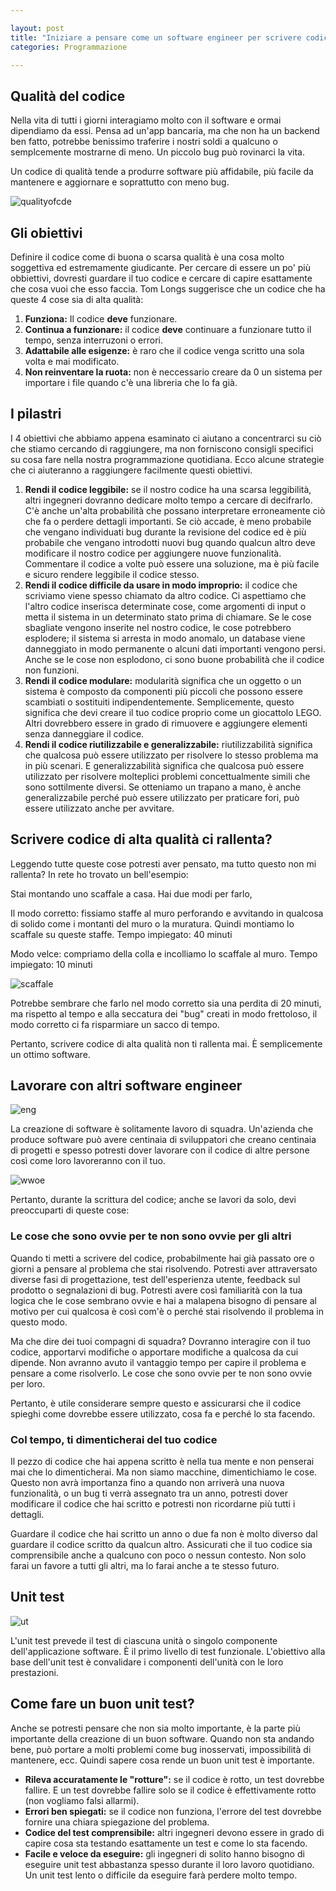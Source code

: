 ```yaml
---

layout: post
title: "Iniziare a pensare come un software engineer per scrivere codice migliore"
categories: Programmazione

---
```


## Qualità del codice 

Nella vita di tutti i giorni interagiamo molto con il software e ormai dipendiamo da essi. Pensa ad un'app bancaria, ma che non ha un backend ben fatto, potrebbe benissimo traferire i nostri soldi a qualcuno o semplcemente mostrarne di meno. Un piccolo bug può rovinarci la vita.

Un codice di qualità tende a produrre software più affidabile, più facile da mantenere e aggiornare e soprattutto con meno bug.

![qualityofcde](https://cdn.hashnode.com/res/hashnode/image/upload/v1639468826578/Rx2sAQQPK.png?auto=compress,format&format=webp)

## Gli obiettivi

Definire il codice come di buona o scarsa qualità è una cosa molto soggettiva ed estremamente giudicante. Per cercare di essere un po' più obbiettivi, dovresti guardare il tuo codice e cercare di capire esattamente che cosa vuoi che esso faccia. Tom Longs suggerisce che un codice che ha queste 4 cose sia di alta qualità:
 
 1. **Funziona:** Il codice **deve** funzionare.
 2. **Continua a funzionare:** il codice **deve** continuare a funzionare tutto il tempo, senza interruzoni o errori.
 3. **Adattabile alle esigenze:** è raro che il codice venga scritto una sola volta e mai modificato.
 4. **Non reinventare la ruota:** non è neccessario creare da 0 un sistema per importare i file quando c'è una libreria che lo fa già. 
  
 
## I pilastri
 
 I 4 obiettivi che abbiamo appena esaminato ci aiutano a concentrarci su ciò che stiamo cercando di raggiungere, ma non forniscono consigli specifici su cosa fare nella nostra programmazione quotidiana. Ecco alcune strategie che ci aiuteranno a raggiungere facilmente questi obiettivi.
 
 1. **Rendi il codice leggibile:** se il nostro codice ha una scarsa leggibilità, altri ingegneri dovranno dedicare molto tempo a cercare di decifrarlo. C'è anche un'alta probabilità che possano interpretare erroneamente ciò che fa o perdere dettagli importanti. Se ciò accade, è meno probabile che vengano individuati bug durante la revisione del codice ed è più probabile che vengano introdotti nuovi bug quando qualcun altro deve modificare il nostro codice per aggiungere nuove funzionalità. Commentare il codice a volte può essere una soluzione, ma è più facile e sicuro rendere leggibile il codice stesso.
 2. **Rendi il codice difficile da usare in modo improprio:** il codice che scriviamo viene spesso chiamato da altro codice. Ci aspettiamo che l'altro codice inserisca determinate cose, come argomenti di input o metta il sistema in un determinato stato prima di chiamare. Se le cose sbagliate vengono inserite nel nostro codice, le cose potrebbero esplodere; il sistema si arresta in modo anomalo, un database viene danneggiato in modo permanente o alcuni dati importanti vengono persi. Anche se le cose non esplodono, ci sono buone probabilità che il codice non funzioni.
 3. **Rendi il codice modulare:** modularità significa che un oggetto o un sistema è composto da componenti più piccoli che possono essere scambiati o sostituiti indipendentemente. Semplicemente, questo significa che devi creare il tuo codice proprio come un giocattolo LEGO. Altri dovrebbero essere in grado di rimuovere e aggiungere elementi senza danneggiare il codice.
 4. **Rendi il codice riutilizzabile e generalizzabile:** riutilizzabilità significa che qualcosa può essere utilizzato per risolvere lo stesso problema ma in più scenari. E generalizzabilità significa che qualcosa può essere utilizzato per risolvere molteplici problemi concettualmente simili che sono sottilmente diversi. Se otteniamo un trapano a mano, è anche generalizzabile perché può essere utilizzato per praticare fori, può essere utilizzato anche per avvitare.
 
## Scrivere codice di alta qualità ci rallenta?

Leggendo tutte queste cose potresti aver pensato, ma tutto questo non mi rallenta? In rete ho trovato un bell'esempio:

Stai montando uno scaffale a casa. Hai due modi per farlo,

Il modo corretto: fissiamo staffe al muro perforando e avvitando in qualcosa di solido come i montanti del muro o la muratura. Quindi montiamo lo scaffale su queste staffe. Tempo impiegato: 40 minuti

Modo velce: compriamo della colla e incolliamo lo scaffale al muro. Tempo impiegato: 10 minuti

![scaffale](https://cdn.hashnode.com/res/hashnode/image/upload/v1640324588983/2LBrhpL45.png?auto=compress,format&format=webp)

Potrebbe sembrare che farlo nel modo corretto sia una perdita di 20 minuti, ma rispetto al tempo e alla seccatura dei "bug" creati in modo frettoloso, il modo corretto ci fa risparmiare un sacco di tempo.

Pertanto, scrivere codice di alta qualità non ti rallenta mai. È semplicemente un ottimo software.

## Lavorare con altri software engineer

![eng](https://cdn.hashnode.com/res/hashnode/image/upload/v1640324302318/nJpU0r8I7.png?auto=compress,format&format=webp)

La creazione di software è solitamente lavoro di squadra. Un'azienda che produce software può avere centinaia di sviluppatori che creano centinaia di progetti e spesso potresti dover lavorare con il codice di altre persone così come loro lavoreranno con il tuo.

![wwoe](https://cdn.hashnode.com/res/hashnode/image/upload/v1639486653422/PJL7fFlnB.png?auto=compress,format&format=webp)

Pertanto, durante la scrittura del codice; anche se lavori da solo, devi preoccuparti di queste cose:

### Le cose che sono ovvie per te non sono ovvie per gli altri

Quando ti metti a scrivere del codice, probabilmente hai già passato ore o giorni a pensare al problema che stai risolvendo. Potresti aver attraversato diverse fasi di progettazione, test dell'esperienza utente, feedback sul prodotto o segnalazioni di bug. Potresti avere così familiarità con la tua logica che le cose sembrano ovvie e hai a malapena bisogno di pensare al motivo per cui qualcosa è così com'è o perché stai risolvendo il problema in questo modo.

Ma che dire dei tuoi compagni di squadra? Dovranno interagire con il tuo codice, apportarvi modifiche o apportare modifiche a qualcosa da cui dipende. Non avranno avuto il vantaggio  tempo per capire il problema e pensare a come risolverlo. Le cose che sono ovvie per te non sono ovvie per loro.

Pertanto, è utile considerare sempre questo e assicurarsi che il codice spieghi come dovrebbe essere utilizzato, cosa fa e perché lo sta facendo.

### Col tempo, ti dimenticherai del tuo codice

Il pezzo di codice che hai appena scritto è nella tua mente e non penserai mai che lo dimenticherai. Ma non siamo macchine, dimentichiamo le cose. Questo non avrà importanza fino a quando non arriverà una nuova funzionalità, o un bug ti verrà assegnato tra un anno, potresti dover modificare il codice che hai scritto e potresti non ricordarne più tutti i dettagli.

Guardare il codice che hai scritto un anno o due fa non è molto diverso dal guardare il codice scritto da qualcun altro. Assicurati che il tuo codice sia comprensibile anche a qualcuno con poco o nessun contesto. Non solo farai un favore a tutti gli altri, ma lo farai anche a te stesso futuro.

## Unit test

![ut](https://cdn.hashnode.com/res/hashnode/image/upload/v1640324480608/d_hLdlsOw.png?auto=compress,format&format=webp)

L'unit test prevede il test di ciascuna unità o singolo componente dell'applicazione software. È il primo livello di test funzionale. L'obiettivo alla base dell'unit test è convalidare i componenti dell'unità con le loro prestazioni. 

## Come fare un buon unit test?

Anche se potresti pensare che non sia molto importante, è la parte più importante della creazione di un buon software. Quando non sta andando bene, può portare a molti problemi come bug inosservati, impossibilità di mantenere, ecc. Quindi sapere cosa rende un buon unit test è importante.

- **Rileva accuratamente le "rotture":** se il codice è rotto, un test dovrebbe fallire. E un test dovrebbe fallire solo se il codice è effettivamente rotto (non vogliamo falsi allarmi).
- **Errori ben spiegati:** se il codice non funziona, l'errore del test dovrebbe fornire una chiara spiegazione del problema.
- **Codice del test comprensibile:** altri ingegneri devono essere in grado di capire cosa sta testando esattamente un test e come lo sta facendo.
- **Facile e veloce da eseguire:** gli ingegneri di solito hanno bisogno di eseguire unit test abbastanza spesso durante il loro lavoro quotidiano. Un unit test lento o difficile da eseguire farà perdere molto tempo.
